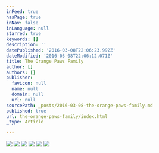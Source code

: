 ```yaml
---
inFeed: true
hasPage: true
inNav: false
inLanguage: null
starred: true
keywords: []
description: ''
datePublished: '2016-03-08T22:06:23.992Z'
dateModified: '2016-03-08T22:06:12.071Z'
title: The Orange Paws Family
author: []
authors: []
publisher:
  favicon: null
  name: null
  domain: null
  url: null
sourcePath: _posts/2016-03-08-the-orange-paws-family.md
published: true
url: the-orange-paws-family/index.html
_type: Article

---
```

![](https://the-grid-user-content.s3-us-west-2.amazonaws.com/1f0b7d93-07de-46b5-8b45-c8a1a55ca316.png)
![](https://the-grid-user-content.s3-us-west-2.amazonaws.com/ac5b6d2a-086a-43bc-882d-0825bad60fec.png)
![](https://the-grid-user-content.s3-us-west-2.amazonaws.com/c8963b89-bf42-4f93-976f-022dbbde7ae0.jpg)
![](https://the-grid-user-content.s3-us-west-2.amazonaws.com/b45de5ec-3f3d-46cb-b66d-13ae91d9cb72.jpg)
![](https://the-grid-user-content.s3-us-west-2.amazonaws.com/3f7985ff-f904-4fc0-adfe-b3d9e34fea2c.jpg)
![](https://the-grid-user-content.s3-us-west-2.amazonaws.com/cf5b9708-6009-4042-85ca-d098732ece16.png)